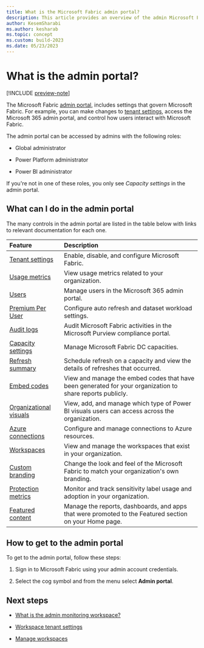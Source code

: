 ```yaml
---
title: What is the Microsoft Fabric admin portal?
description: This article provides an overview of the admin Microsoft Fabric admin portal.
author: KesemSharabi
ms.author: kesharab
ms.topic: concept
ms.custom: build-2023
ms.date: 05/23/2023
---
```


# What is the admin portal?

[!INCLUDE [preview-note](../includes/preview-note.md)]

The Microsoft Fabric [admin portal](/power-bi/admin/service-admin-portal), includes settings that govern Microsoft Fabric. For example, you can make changes to [tenant settings](/power-bi/admin/service-admin-portal-about-tenant-settings), access the Microsoft 365 admin portal, and control how users interact with Microsoft Fabric.

The admin portal can be accessed by admins with the following roles:

* Global administrator

* Power Platform administrator

* Power BI administrator

If you're not in one of these roles, you only see *Capacity settings* in the admin portal.

## What can I do in the admin portal

The many controls in the admin portal are listed in the table below with links to relevant documentation for each one.

| Feature | Description  |
| :---    | :---         |
| [Tenant settings](/power-bi/admin/service-admin-portal-about-tenant-settings) | Enable, disable, and configure Microsoft Fabric. |
| [Usage metrics](/power-bi/admin/service-admin-portal-usage-metrics) | View usage metrics related to your organization. |
| [Users](/power-bi/admin/service-admin-portal-users) | Manage users in the Microsoft 365 admin portal. |
| [Premium Per User](/power-bi/admin/service-admin-portal-premium-per-user) | Configure auto refresh and dataset workload settings. |
| [Audit logs](/power-bi/admin/service-admin-portal-audit-logs) | Audit Microsoft Fabric activities in the Microsoft Purview compliance portal. |
| [Capacity settings](/power-bi/admin/service-admin-portal-capacity-settings) | Manage Microsoft Fabric DC capacities. |
| [Refresh summary](/power-bi/admin/service-admin-portal-refresh-summary) | Schedule refresh on a capacity and view the details of refreshes that occurred. |
| [Embed codes](/power-bi/admin/service-admin-portal-embed-codes) | View and manage the embed codes that have been generated for your organization to share reports publicly. |
| [Organizational visuals](/power-bi/admin/organizational-visuals#organizational-visuals) | View, add, and manage which type of Power BI visuals users can access across the organization. |
| [Azure connections](/power-bi/admin/service-admin-portal-azure-connections) | Configure and manage connections to Azure resources. |
| [Workspaces](portal-workspaces.md) | View and manage the workspaces that exist in your organization. |
| [Custom branding](/power-bi/admin/service-admin-portal-custom-branding) |  Change the look and feel of the Microsoft Fabric to match your organization's own branding. |
| [Protection metrics](/power-bi/admin/service-admin-portal-protection-metrics) | Monitor and track sensitivity label usage and adoption in your organization. |
| [Featured content](/power-bi/admin/service-admin-portal-featured-content) |  Manage the reports, dashboards, and apps that were promoted to the Featured section on your Home page. |

## How to get to the admin portal

To get to the admin portal, follow these steps:

1. Sign in to Microsoft Fabric using your admin account credentials.

2. Select the cog symbol and from the menu select **Admin portal**.

## Next steps

* [What is the admin monitoring workspace?](monitoring-workspace.md)

* [Workspace tenant settings](portal-workspace.md)

* [Manage workspaces](portal-workspaces.md)
